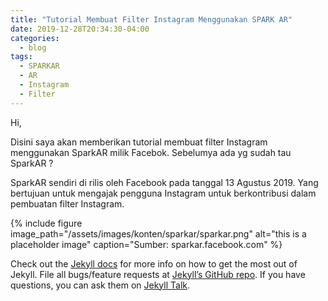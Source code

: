```yaml
---
title: "Tutorial Membuat Filter Instagram Menggunakan SPARK AR"
date: 2019-12-28T20:34:30-04:00
categories:
  - blog
tags:
  - SPARKAR
  - AR
  - Instagram
  - Filter
---
```

Hi,

Disini saya akan memberikan tutorial membuat filter Instagram menggunakan SparkAR milik Facebok.
Sebelumya ada yg sudah tau SparkAR ?

SparkAR sendiri di rilis oleh Facebook pada tanggal 13 Agustus 2019. Yang bertujuan untuk mengajak pengguna Instagram
untuk berkontribusi dalam pembuatan filter Instagram.

{% include figure image_path="/assets/images/konten/sparkar/sparkar.png" alt="this is a placeholder image" caption="Sumber: sparkar.facebook.com" %}


Check out the [Jekyll docs][jekyll-docs] for more info on how to get the most out of Jekyll. File all bugs/feature requests at [Jekyll’s GitHub repo][jekyll-gh]. If you have questions, you can ask them on [Jekyll Talk][jekyll-talk].

[jekyll-docs]: https://jekyllrb.com/docs/home
[jekyll-gh]:   https://github.com/jekyll/jekyll
[jekyll-talk]: https://talk.jekyllrb.com/
